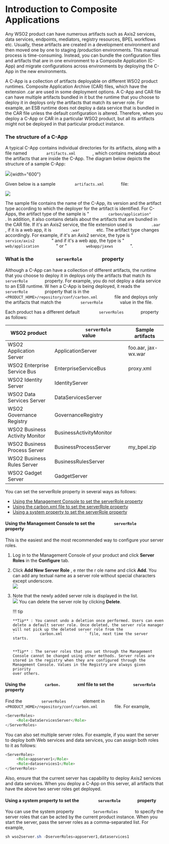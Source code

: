# Introduction to Composite Applications

Any WSO2 product can have numerous artifacts such as Axis2 services,
data services, endpoints, mediators, registry resources, BPEL workflows
etc. Usually, these artifacts are created in a development environment
and then moved one by one to staging /production environments. This
manual process is time-consuming. Instead, you can bundle the
configuration files and artifacts that are in one environment to a
Composite Application (C-App) and migrate configurations across
environments by deploying the C-App in the new environments.

A C-App is a collection of artifacts deployable on different WSO2
product runtimes. Composite Application Archive (CAR) files, which have
the extension .car are used in some deployment options. A C-App and CAR
file can have multiple artifacts bundled in it but the runtime that you
choose to deploy it in deploys only the artifacts that match its server
role. For example, an ESB runtime does not deploy a data service that is
bundled in the CAR file unless the default configuration is
altered. Therefore, when you deploy a C-App or CAR in a particular WSO2
product, but all its artifacts might not be deployed in that particular
product instance.

### The structure of a C-App

A typical C-App contains individual directories for its artifacts, along
with a file named `         artifacts.xml        ` , which contains
metadata about the artifacts that are inside the C-App. The diagram
below depicts the structure of a sample C-App:

![](attachments/53125457/53287354.png){width="600"}

Given below is a sample `         artifacts.xml        ` file:

![](attachments/53125457/53287353.png)

The sample file contains the name of the C-App, its version and the
artifact type according to which the deployer for the artifact is
identified. For C-Apps, the artifact type of the sample is "
`         carbon/application"        ` . In addition, it also contains
details about the artifacts that are bundled in the CAR file. If it's an
Axis2 service, the file extension used is `         .aar        ` , if
it is a web app, it is `         .war        ` etc. The artifact type
changes accordingly. For example, if it's an Axis2 service, the type is
" `         service/axis2        ` " and if it's a web app, the type is
" `         web/application        ` " or "
`         webapp/jaxws        ` ".

### What is the `         serverRole        ` property

Although a C-App can have a collection of different artifacts, the
runtime that you choose to deploy it in deploys only the artifacts that
match its `         serverRole        ` property. For example, you do
not deploy a data service to an ESB runtime. W hen a C-App is being
deployed, it reads the `         serverRole        ` property that is in
the `         <PRODUCT_HOME>/repository/conf/carbon.xml        ` file
and deploys only the artifacts that match the
`         serverRole        ` value in the file.

Each product has a different default `         serverRoles        `
property as follows:

| WSO2 product                   | `             serverRole            ` value | Sample artifacts    |
|--------------------------------|---------------------------------------------|---------------------|
| WSO2 Application Server        | ApplicationServer                           | foo.aar, jax-wx.war |
| WSO2 Enterprise Service Bus    | EnterpriseServiceBus                        | proxy.xml           |
| WSO2 Identity Server           | IdentityServer                              |                     |
| WSO2 Data Services Server      | DataServicesServer                          |                     |
| WSO2 Governance Registry       | GovernanceRegistry                          |                     |
| WSO2 Business Activity Monitor | BusinessActivityMonitor                     |                     |
| WSO2 Business Process Server   | BusinessProcessServer                       | my\_bpel.zip        |
| WSO2 Business Rules Server     | BusinessRulesServer                         |                     |
| WSO2 Gadget Server             | GadgetServer                                |                     |

You can set the serverRole property in several ways as follows:

-   [Using the Management Console to set the serverRole
    property](#IntroductiontoCompositeApplications-UsingtheManagementConsoletosettheserverRoleproperty)
-   [Using the carbon.xml file to set the serverRole
    property](#IntroductiontoCompositeApplications-Usingthecarbon.xmlfiletosettheserverRoleproperty)
-   [Using a system property to set the serverRole
    property](#IntroductiontoCompositeApplications-UsingasystempropertytosettheserverRoleproperty)

  

#### Using the Management Console to set the `         serverRole        ` property

This is the easiest and the most recommended way to configure your
server roles.

1.  Log in to the Management Console of your product and click **Server
    Roles** in the **Configure** tab.
2.  Click **Add New Server Role** , e nter the r ole name and click
    **Add**. You can add any textual name as a server role without
    special characters except underscore.  
    ![](attachments/41255091/41517078.png)
3.  Note that the newly added server role is displayed in the list.  
    ![](attachments/41255091/41517077.png) You can delete the server
    role by clicking **Delete**.

    !!! tip
    
        **Tip** : You cannot undo a deletion once performed. Users can even
        delete a default server role. Once deleted, the server role manager
        will not pick up the deleted server role from the
        `           carbon.xml          ` file, next time the server starts.
    
    
        **Tip** : The server roles that you set through the Management
        Console cannot be changed using other methods. Server roles are
        stored in the registry when they are configured through the
        Management Console. Values in the Registry are always given priority
        over others.
    

#### Using the `         carbon.        ` xml file to set the `         serverRole        ` property

Find the `         serverRoles        ` element in
`         <PRODUCT_HOME>/repository/conf/carbon.xml        ` file. For
example,

``` java
<ServerRoles>
     <Role>DataServicesServer</Role>
</ServerRoles>
```

You can also set multiple server roles. For example, if you want the
server to deploy both Web services and data services, you can assign
both roles to it as follows:

``` java
<ServerRoles>
     <Role>appserver1</Role>
     <Role>dataservices1</Role>
</ServerRoles>
```

Also, ensure that the current server has capability to deploy Axis2
services and data services. When you deploy a C-App on this server, all
artifacts that have the above two server roles get deployed.

#### Using a system property to set the `         serverRole        ` property

You can use the system property `         ServerRoles        ` to
specify the server roles that can be acted by the current product
instance. When you start the server, pass the server roles as a
comma-separated list. For example,

``` java
sh wso2server.sh -DserverRoles=appserver1,dataservices1
```
